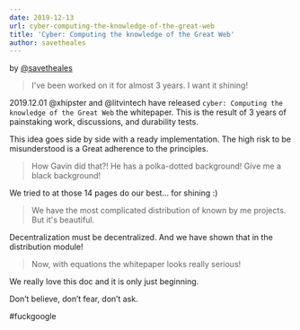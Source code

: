```yaml
---
date: 2019-12-13
url: cyber-computing-the-knowledge-of-the-great-web
title: 'Cyber: Computing the knowledge of the Great Web'
author: savetheales
---
```


by [@savetheales](cyb://0x00CA47db1BE92C1072e973fd8DC4A082f7d70214.eth)

> I've been worked on it for almost 3 years. I want it shining!

2019.12.01 @xhipster and @litvintech have released `cyber: Computing the knowledge of the Great Web` the whitepaper. This is the result of 3 years of painstaking work, discussions, and durability tests. 

This idea goes side by side with a ready implementation. The high risk to be misunderstood is a Great adherence to the principles.

> How Gavin did that?! He has a polka-dotted background! Give me a black background! 

We tried to at those 14 pages do our best... for shining :)

> We have the most complicated distribution of known by me projects. But it's beautiful.

Decentralization must be decentralized. And we have shown that in the distribution module!  

> Now, with equations the whitepaper looks really serious! 

We really love this doc and it is only just beginning.

Don’t believe, don’t fear, don’t ask. 

#fuckgoogle